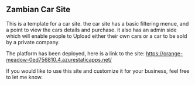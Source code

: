 ## Zambian Car Site
This is a template for a car site. the car site has a basic filtering menue, and a point to view the cars details and purchase. it also has an admin side which will enable people to Upload either their own cars or a car to be sold by a private company.

The platform has been deployed, here is a link to the site:
https://orange-meadow-0ed756810.4.azurestaticapps.net/

If you would like to use this site and customize it for your business, feel free to let me know.
